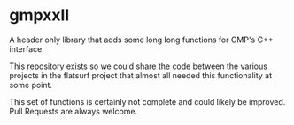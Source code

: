 # gmpxxll

A header only library that adds some long long functions for GMP's C++ interface.

This repository exists so we could share the code between the various projects in the flatsurf project that almost all needed this functionality at some point.

This set of functions is certainly not complete and could likely be improved. Pull Requests are always welcome.

